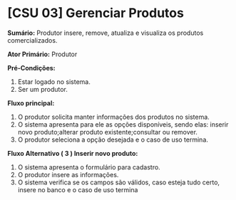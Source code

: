 # [CSU 03] Gerenciar Produtos

**Sumário:** Produtor insere, remove, atualiza e visualiza os produtos comercializados.

**Ator Primário:** Produtor

**Pré-Condições:**
1. Estar logado no sistema.
2. Ser um produtor.

**Fluxo principal:**

1. O produtor solicita manter informações dos produtos no sistema.
2. O sistema apresenta para ele as opções disponíveis, sendo elas: inserir novo produto;alterar produto existente;consultar ou remover.
3. O produtor seleciona a opção desejada e o caso de uso termina.

**Fluxo Alternativo ( 3 ) Inserir novo produto:**

1. O sistema apresenta o formulário para cadastro.
2. O produtor insere as informações.
3. O sistema verifica se os campos são válidos, caso esteja tudo certo, insere no banco e o caso de uso termina